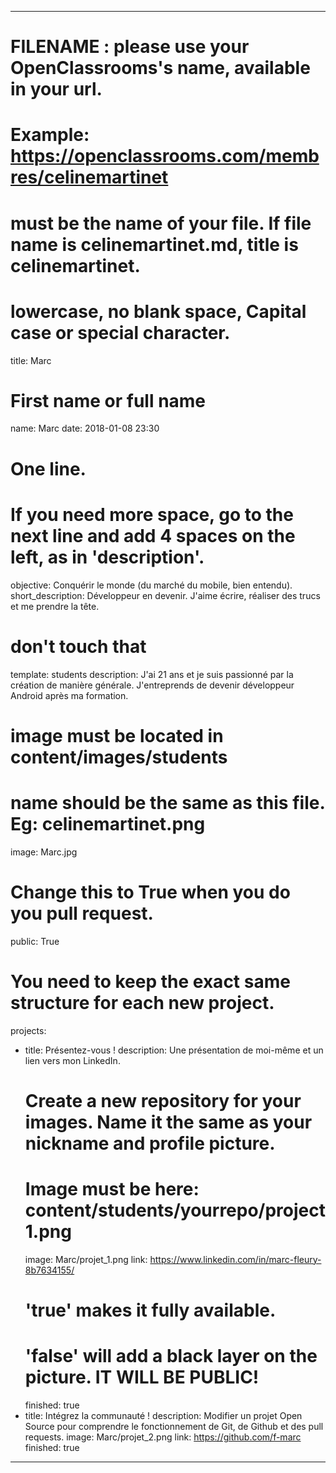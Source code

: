 ---

# FILENAME : please use your OpenClassrooms's name, available in your url.
# Example: https://openclassrooms.com/membres/celinemartinet
# must be the name of your file. If file name is celinemartinet.md, title is celinemartinet.
# lowercase, no blank space, Capital case or special character.
title: Marc

# First name or full name
name: Marc
date: 2018-01-08 23:30

# One line.
# If you need more space, go to the next line and add 4 spaces on the left, as in 'description'.
objective: Conquérir le monde (du marché du mobile, bien entendu).
short_description: Développeur en devenir. J'aime écrire, réaliser des trucs et me prendre la tête.

# don't touch that
template: students
description:
    J'ai 21 ans et je suis passionné par la création de manière générale.
    J'entreprends de devenir développeur Android après ma formation.

# image must be located in content/images/students
# name should be the same as this file. Eg: celinemartinet.png
image: Marc.jpg

# Change this to True when you do you pull request.
public: True

# You need to keep the exact same structure for each new project.
projects:
  - title: Présentez-vous !
    description: Une présentation de moi-même et un lien vers mon LinkedIn.
    # Create a new repository for your images. Name it the same as your nickname and profile picture.
    # Image must be here: content/students/yourrepo/project1.png
    image: Marc/projet_1.png
    link: https://www.linkedin.com/in/marc-fleury-8b7634155/
    # 'true' makes it fully available.
    # 'false' will add a black layer on the picture. IT WILL BE PUBLIC!
    finished: true
  - title: Intégrez la communauté !
    description: Modifier un projet Open Source pour comprendre le fonctionnement de Git, de Github et des pull requests. 
    image: Marc/projet_2.png
    link: https://github.com/f-marc
    finished: true
---